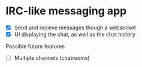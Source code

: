 # IRC-like messaging app

- [x] Send and recieve messages though a websocket
- [x] UI displaying the chat, as well as the chat history

Possible future features

- [ ] Multiple channels (chatrooms)
